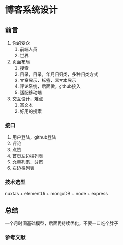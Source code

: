 # 博客系统设计

## 前言

1. 你的受众
   1. 前端人员
   2. 世界
2. 页面布局
   1. 搜索
   2. 目录，目录，年月日归类，多种归类方式
   3. 文章展示，标签，富文本展示
   4. 评论系统，后面做，github接入
   5. 适配移动端
3. 交互设计，难点
   1. 富文本
   2. 好用的搜索

### 接口

1. 用户登陆，github登陆
2. 评论
3. 点赞
4. 首页左边栏列表
5. 文章列表，分页
6. 右边栏列表

### 技术选型

nuxtJs + elementUi + mongoDB + node  + express

## 总结

一个月时间基础模型，后面再持续优化，不要一口吃个胖子

### 参考文献
